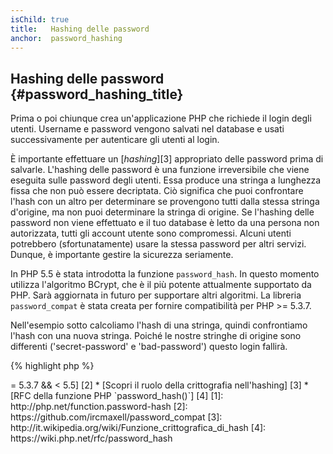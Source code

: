 ```yaml
---
isChild: true
title:   Hashing delle password
anchor:  password_hashing
---
```


## Hashing delle password {#password_hashing_title}

Prima o poi chiunque crea un'applicazione PHP che richiede il login degli
utenti. Username e password vengono salvati nel database e usati successivamente
per autenticare gli utenti al login.

È importante effettuare un [_hashing_][3] appropriato delle password prima di
salvarle. L'hashing delle password è una funzione irreversibile che viene
eseguita sulle password degli utenti. Essa produce una stringa a lunghezza fissa
che non può essere decriptata. Ciò significa che puoi confrontare l'hash con un
altro per determinare se provengono tutti dalla stessa stringa d'origine, ma non
puoi determinare la stringa di origine. Se l'hashing delle password non viene
effettuato e il tuo database è letto da una persona non autorizzata, tutti gli
account utente sono compromessi. Alcuni utenti potrebbero (sfortunatamente)
usare la stessa password per altri servizi. Dunque, è importante gestire la
sicurezza seriamente.

In PHP 5.5 è stata introdotta la funzione `password_hash`. In questo momento
utilizza l'algoritmo BCrypt, che è il più potente attualmente supportato da PHP.
Sarà aggiornata in futuro per supportare altri algoritmi. La libreria
`password_compat` è stata creata per fornire compatibilità per PHP >= 5.3.7.

Nell'esempio sotto calcoliamo l'hash di una stringa, quindi confrontiamo l'hash
con una nuova stringa. Poiché le nostre stringhe di origine sono differenti
('secret-password' e 'bad-password') questo login fallirà.

{% highlight php %}
<?php
require 'password.php';

$passwordHash = password_hash('secret-password', PASSWORD_DEFAULT);

if (password_verify('bad-password', $passwordHash)) {
    // password corretta
} else {
    // password sbagliata
}
{% endhighlight %}

* [Impara a usare `password_hash()`] [1]
* [`password_compat` for PHP >= 5.3.7 && < 5.5] [2]
* [Scopri il ruolo della crittografia nell'hashing] [3]
* [RFC della funzione PHP `password_hash()`] [4]

[1]: http://php.net/function.password-hash
[2]: https://github.com/ircmaxell/password_compat
[3]: http://it.wikipedia.org/wiki/Funzione_crittografica_di_hash
[4]: https://wiki.php.net/rfc/password_hash
